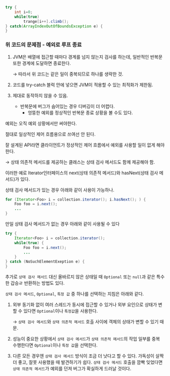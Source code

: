 ```java
try {
	int i=0;
	while(true)
		trange[i++].climb();
} catch(ArrayIndexOutOfBoundsException e) {
}
```

### 위 코드의 문제점 - 예외로 루프 종료

1. JVM은 배열에 접근할 때마다 경계를 넘지 않는지 검사를 하는데, 일반적인 반복문 또한 경계에 도달하면 종료한다.
    
    → 따라서 위 코드는 같은 일이 중복되므로 하나를 생략한 것.
    
2. 코드를 try-catch 블럭 안에 넣으면 JVM이 적용할 수 있는 최적화가 제한됨.
3. 제대로 동작하지 않을 수 있음.
    - 반복문에 버그가 숨어있는 경우 디버깅이 더 어렵다.
        - 엉뚱한 예외를 정상적인 반복문 종료 상황을 볼 수도 있다.

예외는 오직 예외 상황에서만 써야한다.

절대로 일상적인 제어 흐름용으로 쓰여선 안 된다.

잘 설계된 API라면 클라이언트가 정상적인 제어 흐름에서 예외를 사용할 일이 없게 해야 한다.

→ 상태 의존적 메서드를 제공하는 클래스는 상태 검사 메서드도 함께 제공해야 함.

이러한 예로 Iterator인터페이스의 next(상태 의존적 메서드)와 hasNext(상태 검사 메서드)가 있다.

상태 검사 메서드가 있는 경우 아래와 같이 사용이 가능하나.

```java
for (Iterator<Foo> i = collection.iterator(); i.hasNext(); ) {
	Foo foo = i.next();
	...
}
```

만일 상태 검사 메서드가 없는 경우 아래와 같이 사용될 수 있다

```java
try {
	Iterator<Foo> i = collection.iterator();
	while(true) {
		Foo foo = i.next();
		...
	}
} catch (NoSuchElementExeption e) {
}
```

추가로 `상태 검사 메서드` 대신 올바르지 않은 상태일 때 `Optional` 또는 `null`과 같은 특수한 갑승ㄹ 반환하는 방법도 있다.

`상태 검사 메서드`, `Optional`, `특정 값` 중 하나를 선택하는 지침은 아래와 같다.

1. 외부 동기화 없이 여러 스레드가 동시에 접근할 수 있거나 외부 요인으로 상태가 변할 수 있다면 `Optional`이나 `특정값`을 사용한다. 
    
    → `상태 검사 메서드`와 `상태 의존적 메서드` 호출 사이에 객체의 상태가 변할 수 있기 때문.
    
2. 성능이 중요한 상황에서 `상태 검사 메서드`가 `상태 의존적 메서드`의 작업 일부를 중복 수행한다면 `Optional`이나 `특정 값`을 선택한다.
3. 다른 모든 경우엔 `상태 검사 메서드` 방식이 조금 더 낫다고 할 수 있다. 가독성이 살짝 더 좋고, 잘못 사용했을 때 발견하기가 쉽다. `상태 검사 메서드` 호출을 깜빡 잊었다면 `상태 의존적 메서드`가 예외를 던져 버그가 확실하게 드러날 것이다.